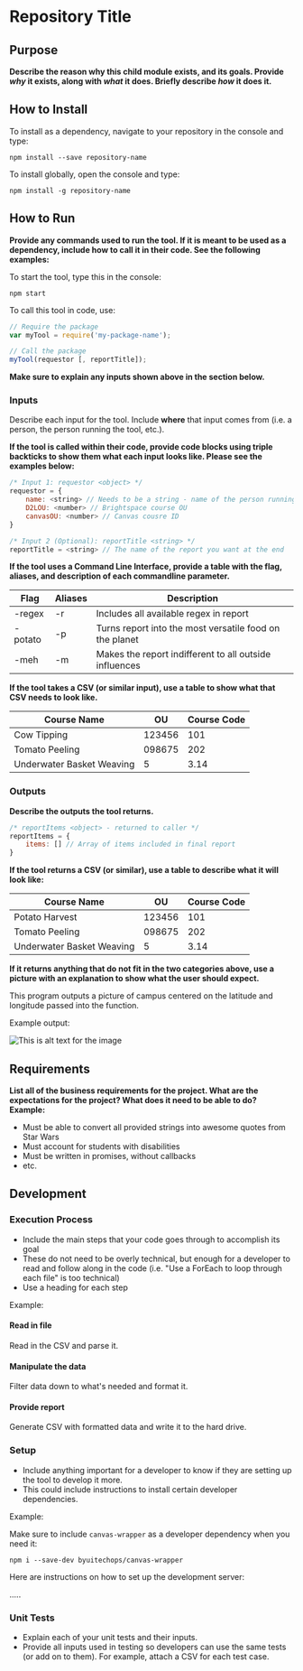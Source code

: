 # Repository Title

## Purpose

**Describe the reason why this child module exists, and its goals. Provide *why* it exists, along with *what* it does. Briefly describe *how* it does it.**



## How to Install

To install as a dependency, navigate to your repository in the console and type:

```
npm install --save repository-name
```

To install globally, open the console and type:

```
npm install -g repository-name
```



## How to Run

**Provide any commands used to run the tool. If it is meant to be used as a dependency, include how to call it in their code. See the following examples:**

To start the tool, type this in the console:

```npm start```

To call this tool in code, use:

```js
// Require the package
var myTool = require('my-package-name');

// Call the package
myTool(requestor [, reportTitle]);
```

**Make sure to explain any inputs shown above in the section below.**

### Inputs

Describe each input for the tool. Include **where** that input comes from (i.e. a person, the person running the tool, etc.).

**If the tool is called within their code, provide code blocks using triple backticks to show them what each input looks like. Please see the examples below:**

```js
/* Input 1: requestor <object> */
requestor = {
    name: <string> // Needs to be a string - name of the person running tool for
    D2LOU: <number> // Brightspace course OU
    canvasOU: <number> // Canvas cousre ID
}
```

```js
/* Input 2 (Optional): reportTitle <string> */
reportTitle = <string> // The name of the report you want at the end
```

**If the tool uses a Command Line Interface, provide a table with the flag, aliases, and description of each commandline parameter.**

| Flag | Aliases | Description |
|------|---------|-------------|
| -regex | -r | Includes all available regex in report |
| -potato| -p | Turns report into the most versatile food on the planet |
| -meh | -m | Makes the report indifferent to all outside influences |



**If the tool takes a CSV (or similar input), use a table to show what that CSV needs to look like.**

| Course Name | OU | Course Code |
|-------------|----|-------------|
|Cow Tipping | 123456 | 101 |
|Tomato Peeling | 098675 | 202 |
|Underwater Basket Weaving | 5 | 3.14 |




### Outputs

**Describe the outputs the tool returns.**

```js
/* reportItems <object> - returned to caller */
reportItems = {
    items: [] // Array of items included in final report
}
```

**If the tool returns a CSV (or similar), use a table to describe what it will look like:**

| Course Name | OU | Course Code |
|-------------|----|-------------|
|Potato Harvest | 123456 | 101 |
|Tomato Peeling | 098675 | 202 |
|Underwater Basket Weaving | 5 | 3.14 |

**If it returns anything that do not fit in the two categories above, use a picture with an explanation to show what the user should expect.**

This program outputs a picture of campus centered on the latitude and longitude passed into the function.

Example output:

![This is alt text for the image](http://www.byui.edu/Images/campus-tour/MainArial.jpg)

## Requirements

**List all of the business requirements for the project. What are the expectations for the project? What does it need to be able to do? Example:**

- Must be able to convert all provided strings into awesome quotes from Star Wars
- Must account for students with disabilities
- Must be written in promises, without callbacks
- etc.

## Development

### Execution Process
- Include the main steps that your code goes through to accomplish its goal
- These do not need to be overly technical, but enough for a developer to read and follow along in the code (i.e. "Use a ForEach to loop through each file" is too technical)
- Use a heading for each step

Example:

#### Read in file
Read in the CSV and parse it.

#### Manipulate the data
Filter data down to what's needed and format it.

#### Provide report
Generate CSV with formatted data and write it to the hard drive.


### Setup
- Include anything important for a developer to know if they are setting up the tool to develop it more.
- This could include instructions to install certain developer dependencies.

Example:

Make sure to include `canvas-wrapper` as a developer dependency when you need it:

```
npm i --save-dev byuitechops/canvas-wrapper
```

Here are instructions on how to set up the development server:

.....

### Unit Tests
- Explain each of your unit tests and their inputs.
- Provide all inputs used in testing so developers can use the same tests (or add on to them). For example, attach a CSV for each test case.
